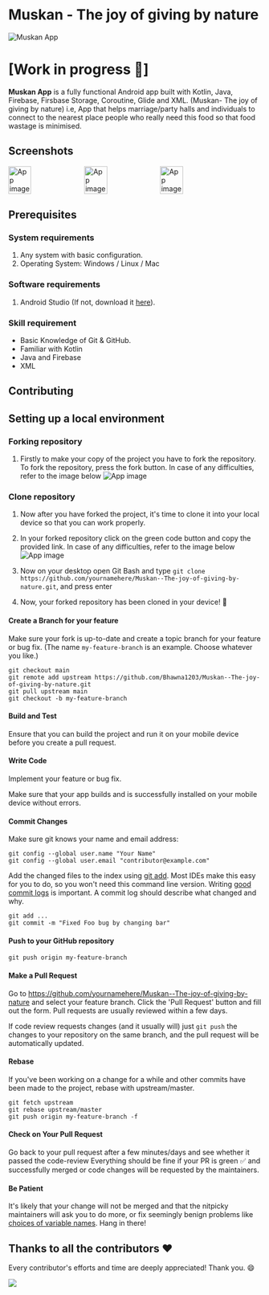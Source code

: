 # Muskan - The joy of giving by nature


![Muskan App](Screenshots/Splash.png "Header")

[Work in progress 🚧]
==================

**Muskan App** is a fully functional Android app built with Kotlin, Java, Firebase, Firsbase Storage, Coroutine, Glide and XML. 
(Muskan- The joy of giving by nature) i.e, App that helps marriage/party halls and individuals 
to connect to the nearest place people who really need this food so that food wastage is minimised.


## Screenshots
<div style="display:flex;">
<img alt="App image" src="Screenshots/Splash screen.png" width="30%">
<img alt="App image" src="Screenshots/Login.png" width="30%">
<img alt="App image" src="Screenshots/Register.png" width="30%">
</div>


## Prerequisites

### System requirements

1. Any system with basic configuration.
2. Operating System: Windows / Linux / Mac

### Software requirements

1. Android Studio (If not, download it [here](https://developer.android.com/studio/)).

### Skill requirement

* Basic Knowledge of Git & GitHub.
* Familiar with Kotlin
* Java and Firebase
* XML

## Contributing

## Setting up a local environment

### Forking repository

1. Firstly to make your copy of the project you have to fork the repository. To fork the repository, press the fork button. In case of any difficulties, refer to the image below
    <img alt="App image" src="Screenshots/folk image.png" >

### Clone repository

1. Now after you have forked the project, it's time to clone it into your local device so that you can work properly.
2. In your forked repository click on the green code button and copy the provided link. In case of any difficulties, refer to the image below
    <img alt="App image" src="Screenshots/clone img.png" >

3. Now on your desktop open Git Bash and type `git clone https://github.com/yournamehere/Muskan--The-joy-of-giving-by-nature.git`, and press enter
4. Now, your forked repository has been cloned in your device! 🎉


#### Create a Branch for your feature

Make sure your fork is up-to-date and create a topic branch for your feature or bug fix.  (The name `my-feature-branch` is an example. Choose whatever you like.)

```
git checkout main
git remote add upstream https://github.com/Bhawna1203/Muskan--The-joy-of-giving-by-nature.git
git pull upstream main
git checkout -b my-feature-branch
```

#### Build and Test

Ensure that you can build the project and run it on your mobile device before you create a pull request.


#### Write Code

Implement your feature or bug fix.

Make sure that your app builds and is successfully installed on your mobile device without errors.


#### Commit Changes

Make sure git knows your name and email address:

```
git config --global user.name "Your Name"
git config --global user.email "contributor@example.com"
```

Add the changed files to the index using [git add](https://git-scm.com/docs/git-add).  Most IDEs make this easy for you to do, so you won't need this command line version.
Writing [good commit logs](https://chris.beams.io/posts/git-commit/) is important. A commit log should describe what changed and why.

```
git add ...
git commit -m "Fixed Foo bug by changing bar"
```

#### Push to your GitHub repository

```
git push origin my-feature-branch
```


#### Make a Pull Request

Go to https://github.com/yournamehere/Muskan--The-joy-of-giving-by-nature and select your feature branch. Click the 'Pull Request' button and fill out the form. Pull requests are usually reviewed within a few days.

If code review requests changes (and it usually will) just `git push` the changes to your repository on the same branch, and the pull request will be automatically updated.


#### Rebase

If you've been working on a change for a while and other commits have been made to the project, rebase with upstream/master.

```
git fetch upstream
git rebase upstream/master
git push origin my-feature-branch -f
```

#### Check on Your Pull Request

Go back to your pull request after a few minutes/days and see whether it passed the code-review 
Everything should be fine if your PR is green ✅ and successfully merged or code changes will be requested by the maintainers.

#### Be Patient

It's likely that your change will not be merged and that the nitpicky maintainers will ask you to do more, or fix seemingly benign problems like [choices of variable names](https://quotesondesign.com/phil-karlton/). Hang in there!


## Thanks to all the contributors ❤️
Every contributor's efforts and time are deeply appreciated! Thank you. :smile:

<a href="https://github.com/Bhawna1203/Muskan--The-joy-of-giving-by-nature/graphs/contributors">
  <img src="https://contrib.rocks/image?repo=Bhawna1203/Muskan--The-joy-of-giving-by-nature" />
</a>
